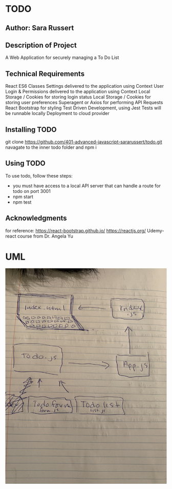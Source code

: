 # TODO 

## Author: Sara Russert

## Description of Project
A Web Application for securely managing a To Do List

## Technical Requirements
React
ES6 Classes
Settings delivered to the application using Context
User Login & Permissions delivered to the application using Context
Local Storage / Cookies for storing login status
Local Storage / Cookies for storing user preferences
Superagent or Axios for performing API Requests
React Bootstrap for styling
Test Driven Development, using Jest
Tests will be runnable locally
Deployment to cloud provider

## Installing TODO
git clone https://github.com/401-advanced-javascript-sararussert/todo.git
navagate to the inner todo folder and npm i

## Using TODO
To use todo, follow these steps:
- you must have access to a local API server that can handle a route for todo on port 3001
- npm start
- npm test

## Acknowledgments 
for reference:
https://react-bootstrap.github.io/
https://reactjs.org/
Udemy- react course from Dr. Angela Yu

# UML
![UML](UML.jpeg)